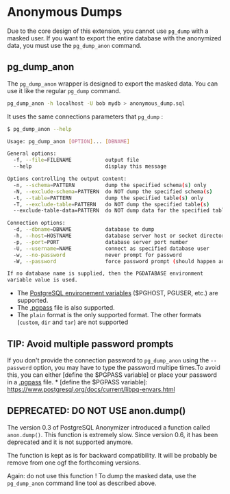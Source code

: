 Anonymous Dumps
===============================================================================

Due to the core design of this extension, you cannot use `pg_dump` with a masked
user. If you want to export the entire database with the anonymized data, you
must use the `pg_dump_anon` command.


pg_dump_anon
------------------------------------------------------------------------------

The `pg_dump_anon` wrapper is designed to export the masked data. You can use
it like the regular `pg_dump` command.

```bash
pg_dump_anon -h localhost -U bob mydb > anonymous_dump.sql
```

It uses the same connections parameters that `pg_dump` :

```bash
$ pg_dump_anon --help

Usage: pg_dump_anon [OPTION]... [DBNAME]

General options:
  -f, --file=FILENAME           output file
  --help                        display this message

Options controlling the output content:
  -n, --schema=PATTERN          dump the specified schema(s) only
  -N, --exclude-schema=PATTERN  do NOT dump the specified schema(s)
  -t, --table=PATTERN           dump the specified table(s) only
  -T, --exclude-table=PATTERN   do NOT dump the specified table(s)
  --exclude-table-data=PATTERN  do NOT dump data for the specified table(s)

Connection options:
  -d, --dbname=DBNAME           database to dump
  -h, --host=HOSTNAME           database server host or socket directory
  -p, --port=PORT               database server port number
  -U, --username=NAME           connect as specified database user
  -w, --no-password             never prompt for password
  -W, --password                force password prompt (should happen automatically)

If no database name is supplied, then the PGDATABASE environment
variable value is used.

```


* The [PostgreSQL environement variables] ($PGHOST, PGUSER, etc.) are supported.
* The [.pgpass] file is also supported.
* The `plain` format is the only supported format. The other formats (`custom`, `dir`
  and `tar`) are not supported

[PostgreSQL environement variables]: https://www.postgresql.org/docs/current/libpq-envars.html
[.pgpass]: https://www.postgresql.org/docs/current/libpq-pgpass.html


TIP: Avoid multiple password prompts
------------------------------------------------------------------------------

If you don't provide the connection password to `pg_dump_anon` using the
`--password` option, you may have to type the password multipe times.To
avoid this, you can either [define the $PGPASS variable] or place your
password in a [.pgpass] file.
 *
[define the $PGPASS variable]: https://www.postgresql.org/docs/current/libpq-envars.html


DEPRECATED: DO NOT USE anon.dump()
------------------------------------------------------------------------------

The version 0.3 of PostgreSQL Anonymizer introduced a function called
`anon.dump()`. This function is extremely slow. Since version 0.6, it has
been deprecated and it is not supported anymore.

The function is kept as is for backward compatibility. It will be probably be
remove from one ogf the forthcoming versions.

Again: do not use this function ! To dump the masked data, use the
`pg_dump_anon` command line tool as described above.
